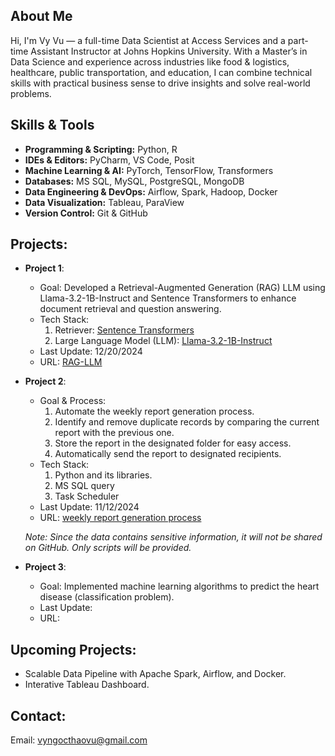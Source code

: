 ## About Me
Hi, I'm Vy Vu — a full-time Data Scientist at Access Services and a part-time Assistant Instructor at Johns Hopkins University. With a Master’s in Data Science and experience across industries like food & logistics, healthcare, public transportation, and education, I can combine technical skills with practical business sense to drive insights and solve real-world problems.


## Skills & Tools
- **Programming & Scripting:** Python, R  
- **IDEs & Editors:** PyCharm, VS Code, Posit  
- **Machine Learning & AI:** PyTorch, TensorFlow, Transformers  
- **Databases:** MS SQL, MySQL, PostgreSQL, MongoDB  
- **Data Engineering & DevOps:** Airflow, Spark, Hadoop, Docker  
- **Data Visualization:** Tableau, ParaView  
- **Version Control:** Git & GitHub  


## Projects:
- **Project 1**:
  - Goal: Developed a Retrieval-Augmented Generation (RAG) LLM using Llama-3.2-1B-Instruct and Sentence Transformers to enhance document retrieval and question answering.
  - Tech Stack:
    1. Retriever: [Sentence Transformers](https://huggingface.co/sentence-transformers/all-MiniLM-L6-v2)
    2. Large Language Model (LLM): [Llama-3.2-1B-Instruct](https://huggingface.co/meta-llama/Llama-3.2-1B-Instruct)
  - Last Update: 12/20/2024
  - URL: [RAG-LLM](https://github.com/vyngocthaovu/RAG-LLM/blob/main/RAG-LLM_Example1_v3.ipynb)
    
- **Project 2**:
  - Goal & Process:
    1. Automate the weekly report generation process.
    2. Identify and remove duplicate records by comparing the current report with the previous one.
    3. Store the report in the designated folder for easy access.
    4. Automatically send the report to designated recipients.
  - Tech Stack:
    1. Python and its libraries.
    2. MS SQL query
    3. Task Scheduler
  - Last Update: 11/12/2024
  - URL: [weekly report generation process](https://github.com/vyngocthaovu/automate_report-generation_email-sending)
    
  *Note: Since the data contains sensitive information, it will not be shared on GitHub. Only scripts will be provided.*

- **Project 3**:
  - Goal: Implemented machine learning algorithms to predict the heart disease (classification problem).
  - Last Update:
  - URL:


## Upcoming Projects:
- Scalable Data Pipeline with Apache Spark, Airflow, and Docker.
- Interative Tableau Dashboard. 


## Contact:
Email: vyngocthaovu@gmail.com 
